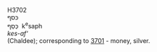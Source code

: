 <body>
  <p>H3702<br>  כּסף  <br> כְּסַף  ‎  k<sup>e</sup>saph  <br><i>kes-af‘ </i><br>(Chaldee); corresponding to <a href="h3701.htm">3701</a>  - money, silver.<br></p>
 </body>